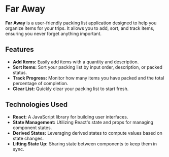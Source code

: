 # Far Away

**Far Away** is a user-friendly packing list application designed to help you organize items for your trips. It allows you to add, sort, and track items, ensuring you never forget anything important.

## Features

- **Add Items:** Easily add items with a quantity and description.
- **Sort Items:** Sort your packing list by input order, description, or packed status.
- **Track Progress:** Monitor how many items you have packed and the total percentage of completion.
- **Clear List:** Quickly clear your packing list to start fresh.


## Technologies Used

- **React:** A JavaScript library for building user interfaces.
- **State Management:** Utilizing React's state and props for managing component states.
- **Derived States:** Leveraging derived states to compute values based on state changes.
- **Lifting State Up:** Sharing state between components to keep them in sync.
